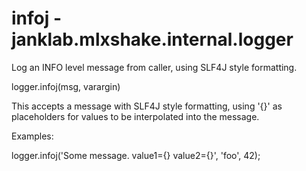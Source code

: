 # infoj - janklab.mlxshake.internal.logger

Log an INFO level message from caller, using SLF4J style formatting.

logger.infoj(msg, varargin)

This accepts a message with SLF4J style formatting, using '{}' as placeholders for
values to be interpolated into the message.

Examples:

logger.infoj('Some message. value1={} value2={}', 'foo', 42);



